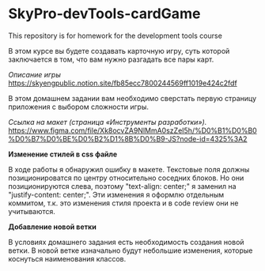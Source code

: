 # SkyPro-devTools-cardGame
This repository is for homework for the development tools course

В этом курсе вы будете создавать карточную игру, суть которой заключается в том, что вам нужно разгадать все пары карт.

*Описание игры*
<https://skyengpublic.notion.site/fb85ecc7800244569ff1019e424c2fdf>

В этом домашнем задании вам необходимо сверстать первую страницу приложения с выбором сложности игры.

*Ссылка на макет (страница «Инструменты разработки»).*
<https://www.figma.com/file/Xk8ocvZA9NlMmA0szZeI5h/%D0%B1%D0%B0%D0%B7%D0%BE%D0%B2%D1%8B%D0%B9-JS?node-id=4325%3A2>

**Изменение стилей в css файле**

В ходе работы я обнаружил ошибку в макете. Текстовые поля должны позиционироватся по центру относительно соседних блоков.
Но они позиционируются слева, поэтому "text-align: center;" я заменил на "justify-content: center;". Эти изменения я оформлю
отдельным коммитом, т.к. это изменения стиля проекта и в code review они не учитываются.

**Добавление новой ветки**

В условиях домашнего задания есть необходимость создания новой ветки. В новой ветке изначально будут небольшие изменения, которые коснуться наименования классов.